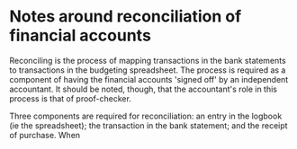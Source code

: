 # Notes around reconciliation of financial accounts

Reconciling is the process of mapping transactions in the bank statements to transactions in the budgeting spreadsheet. The process is required as a component of having the financial accounts 'signed off' by an independent accountant. It should be noted, though, that the accountant's role in this process is that of proof-checker.

Three components are required for reconciliation: an entry in the logbook (ie the spreadsheet); the transaction in the bank statement; and the receipt of purchase. When 
